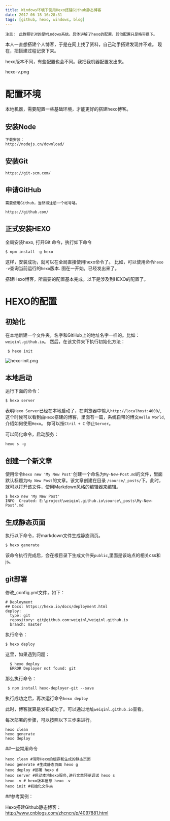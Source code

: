 ```yaml
---
title: Windows环境下使用Hexo搭建Github静态博客
date: 2017-06-18 16:28:31
tags: [github, hexo, windows, blog]
---
```



    注意： 此教程针对的是Windows系统。具体讲解了hexo的配置，其他配置只是略带提下。

本人一直想搭建个人博客，于是在网上找了资料，自己动手搭建发现并不难。
现在，把搭建过程记录下来。

hexo版本不同，有些配置也会不同。我把我机器配置发出来。

hexo-v.png


# 配置环境
本地机器，需要配置一些基础环境，才能更好的搭建hexo博客。

<!-- more -->
## 安装Node

    下载安装：
    http://nodejs.cn/download/

## 安装Git
    https://git-scm.com/

## 申请GitHub
    需要使用Github，当然得注册一个帐号咯。
    
    https://github.com/

## 正式安装HEXO

全局安装hexo, 打开Git 命令，执行如下命令

    $ npm install -g hexo 

这样，安装成功，就可以在全局直接使用hexo命令了。
比如，可以使用命令`hexo -v`查询当前运行的`hexo`版本.
图在一开始，已经发出来了。


搭建Hexo博客，所需要的配置基本完成。以下是涉及到HEXO的配置了。

# HEXO的配置

## 初始化
在本地新建一个文件夹，名字和GitHub上的地址名字一样的。比如： `weiqinl.github.io`。
然后，在该文件夹下执行初始化方法：

     $ hexo init

![hexo-init.png](C:\Users\Administrator\Desktop\hexo+github.io\hexo-init.png)

## 本地启动
运行下面的命令： 

    $ hexo server

表明`Hexo Server`已经在本地启动了，在浏览器中输入`http://localhost:4000/`,这个时候可以看到由`Hexo`搭建的博客，里面有一篇，系统自带的博文`Hello World`,介绍如何使用`Hexo`。
你可以按`Ctril + C` 停止`Server`。

可以简化命令，启动服务：


    hexo s -g

## 创建一个新文章
使用命令`hexo new 'My New Post'`创建一个命名为`My-New-Post.md`的文件，里面默认标题为`My New Post`的文章。该文章创建在目录 `/source/_posts/`下。此时，就可以打开该文件，使用Markdown风格的编辑器来编辑。

    $ hexo new 'My New Post'
    INFO  Created: E:\project\weiqinl.github.io\source\_posts\My-New-Post‘.md


## 生成静态页面
执行以下命令，将markdown文件生成静态网页。

    $ hexo generate 

该命令执行完成后，会在根目录下生成文件夹`public`,里面是该站点的相关css和js。

## git部署

修改_config.yml文件，如下： 

    # Deployment
    ## Docs: https://hexo.io/docs/deployment.html
    deploy:
      type: git
      repository: git@github.com:weiqinl/weiqinl.github.io
      branch: master
执行命令：

    $ hexo deploy

  这里，如果遇到问题：
  
      $ hexo deploy
      ERROR Deployer not found: git
  
那么执行命令：

     $ npm install hexo-deployer-git --save

执行成功之后，再次运行命令`hexo deploy`

此时，博客就算是发布成功了。可以通过地址`weiqinl.github.io`查看。  

每次部署的步骤，可以按照以下三步来进行。

    hexo clean
    hexo generate
    hexo deploy


##一些常用命令

    hexo clean #清除Hexo的缓存和生成的静态页面
    hexo generate #生成静态页面 hexo g
    hexo deploy #部署 hexo d
    hexo server #启动本地hexo服务,进行文章预览调试 hexo s
    hexo -v # hexo版本信息 hexo -v
    hexo init #初始化文件夹 

##参考案例： 

Hexo搭建Github静态博客： http://www.cnblogs.com/zhcncn/p/4097881.html